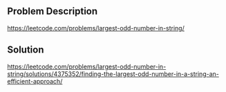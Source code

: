 ## Problem Description
https://leetcode.com/problems/largest-odd-number-in-string/

## Solution
https://leetcode.com/problems/largest-odd-number-in-string/solutions/4375352/finding-the-largest-odd-number-in-a-string-an-efficient-approach/